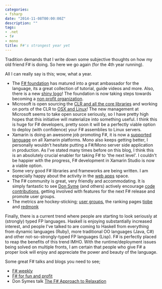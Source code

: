 ```yaml
---
categories:
- fsharp
date: "2014-11-08T00:00:00Z"
description: ""
tags:
- .net
- f#
- mono
title: F#'s strongest year yet
---
```


Tradition demands that I write down some subjective thoughts on how my old friend F# is doing. So here we go again (for the 4th year running).

All I can really say is this; wow, what a year.

<!--more-->

* The [F# foundation](http://fsharp.org) has matured into a great ambassador for the language, its a great collection of tutorial, guide videos and more. Also, there is a new [shiny logo](https://twitter.com/ReedCopsey/status/517471434759630850)! The foundation is now taking steps towards becoming a [non profit organization](http://www.gofundme.com/fsharp).
* Microsoft is open sourcing the [CLR and all the core libraries](http://news.microsoft.com/2014/11/12/microsoft-takes-net-open-source-and-cross-platform-adds-new-development-capabilities-with-visual-studio-2015-net-2015-and-visual-studio-online/) and working on ports of the CLR to [OSX and Linux](http://www.theregister.co.uk/2014/11/12/microsoft_to_open_source_dot_net/)! The new management at Microsoft seems to take open source seriously, so I have pretty high hopes that this initiative will materialize into something useful. I think this is huge for F# developers, pretty soon it will be a perfectly viable option to deploy (with confidence) your F# assemblies to Linux servers.
* Xamarin is doing an awesome job promoting F#, it is now a [supported language](http://developer.xamarin.com/guides/cross-platform/fsharp/fsharp_support_overview/) on all Xamarin platforms. Mono also keeps getting better, I personally wouldn't hesitate putting a F#/Mono server side application in production. As I've stated many times before on this blog, I think this is an absolutely crucial enabler for taking F# to 'the next level'. I couldn't be happier with the progress, F# development in Xamarin Studio is now a viable option.
* Some very good F# libraries and frameworks are being written. I am especially happy about the activity in the [web apps](http://fsharp.org/guides/web/) space.
* The F# community is great, very friendly and accommodating. It is simply fantastic to see [Don Syme](https://twitter.com/dsyme) (and others) actively encourage [code contributions](http://visualfsharp.codeplex.com), getting involved with features for the next F# release and promote user groups.
* The metrics are hockey-sticking; [user groups](http://c4fsharp.net/groups.html), the ranking pages [tiobe](http://www.tiobe.com/index.php/content/paperinfo/tpci/index.html) and [redmonk](http://redmonk.com/sogrady/2014/06/13/language-rankings-6-14/)

Finally, there is a current trend where people are starting to look seriously at (strongly) typed FP languages. Haskell is enjoying substantially increased interest, and people I've talked to are coming to Haskell from everything from dynamic languages (Ruby), more traditional OO languages (Java, C#) and other not-so-strongly-typed FP languages (Lisp). F# is perfectly placed to reap the benefits of this trend IMHO. With the runtime/deployment issues being solved on multiple fronts, I am certain that people who give F# a proper look will enjoy and appreciate the power and beauty of the language.

Some great F# talks and blogs you need to see;

* [F# weekly](http://sergeytihon.wordpress.com/category/f-weekly/)
* [F# for fun and profit](http://fsharpforfunandprofit.com/site-contents/)
* Don Symes talk [The F# Approach to Relaxation](https://www.youtube.com/watch?v=W-D6W7EA8gw)
